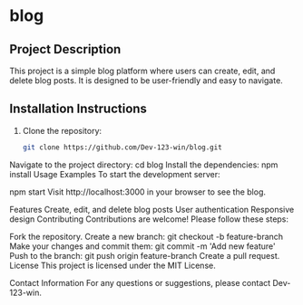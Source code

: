# blog

## Project Description
This project is a simple blog platform where users can create, edit, and delete blog posts. It is designed to be user-friendly and easy to navigate.

## Installation Instructions
1. Clone the repository:
   ```sh
   git clone https://github.com/Dev-123-win/blog.git
Navigate to the project directory:
cd blog
Install the dependencies:
npm install
Usage Examples
To start the development server:

npm start
Visit http://localhost:3000 in your browser to see the blog.

Features
Create, edit, and delete blog posts
User authentication
Responsive design
Contributing
Contributions are welcome! Please follow these steps:

Fork the repository.
Create a new branch:
git checkout -b feature-branch
Make your changes and commit them:
git commit -m 'Add new feature'
Push to the branch:
git push origin feature-branch
Create a pull request.
License
This project is licensed under the MIT License.

Contact Information
For any questions or suggestions, please contact Dev-123-win.
